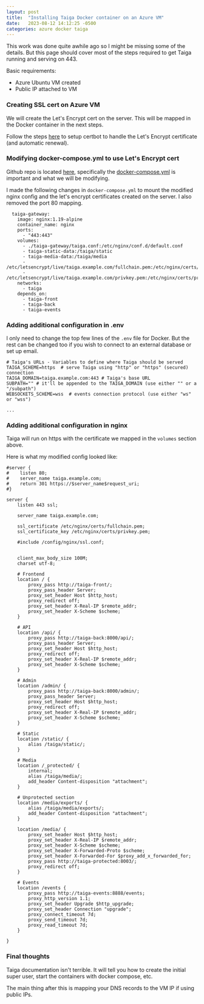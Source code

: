 ```yaml
---
layout: post
title:  "Installing Taiga Docker container on an Azure VM"
date:   2023-08-12 14:12:25 -0500
categories: azure docker taiga
---
```


This work was done quite awhile ago so I might be missing some of the details. But this page should cover most of the steps required to get Taiga running and serving on 443.

Basic requirements:
- Azure Ubuntu VM created
- Public IP attached to VM

### Creating SSL cert on Azure VM
We will create the Let's Encrypt cert on the server. This will be mapped in the Docker container in the next steps.

Follow the steps [here](https://certbot.eff.org/instructions?ws=other&os=ubuntufocal) to setup certbot to handle the Let's Encrypt certificate (and automatic renewal).

### Modifying docker-compose.yml to use Let's Encrypt cert

Github repo is located [here](https://github.com/taigaio/taiga-docker), specifically the [docker-compose.yml](https://github.com/taigaio/taiga-docker/blob/master/docker-compose.yml) is important and what we will be modifying.

I made the following changes in `docker-compose.yml` to mount the modified nginx config and the let's encrypt certificates created on the server. I also removed the port 80 mapping. 

```
  taiga-gateway:
    image: nginx:1.19-alpine
    container_name: nginx
    ports:
      - "443:443"
    volumes:
      - ./taiga-gateway/taiga.conf:/etc/nginx/conf.d/default.conf
      - taiga-static-data:/taiga/static
      - taiga-media-data:/taiga/media
      - /etc/letsencrypt/live/taiga.example.com/fullchain.pem:/etc/nginx/certs/fullchain.pem
      - /etc/letsencrypt/live/taiga.example.com/privkey.pem:/etc/nginx/certs/privkey.pem
    networks:
      - taiga
    depends_on:
      - taiga-front
      - taiga-back
      - taiga-events
```

### Adding additional configuration in .env

I only need to change the top few lines of the `.env` file for Docker. But the rest can be changed too if you wish to connect to an external database or set up email.

```
# Taiga's URLs - Variables to define where Taiga should be served
TAIGA_SCHEME=https  # serve Taiga using "http" or "https" (secured) connection
TAIGA_DOMAIN=taiga.example.com:443 # Taiga's base URL
SUBPATH="" # it'll be appended to the TAIGA_DOMAIN (use either "" or a "/subpath")
WEBSOCKETS_SCHEME=wss  # events connection protocol (use either "ws" or "wss")

...

```


### Adding additional configuration in nginx

Taiga will run on https with the certificate we mapped in the `volumes` section above.

Here is what my modified config looked like:

```
#server {
#    listen 80;
#    server_name taiga.example.com;
#    return 301 https://$server_name$request_uri;
#}

server {
    listen 443 ssl;

    server_name taiga.example.com;

    ssl_certificate /etc/nginx/certs/fullchain.pem;
    ssl_certificate_key /etc/nginx/certs/privkey.pem;

    #include /config/nginx/ssl.conf;


    client_max_body_size 100M;
    charset utf-8;

    # Frontend
    location / {
        proxy_pass http://taiga-front/;
        proxy_pass_header Server;
        proxy_set_header Host $http_host;
        proxy_redirect off;
        proxy_set_header X-Real-IP $remote_addr;
        proxy_set_header X-Scheme $scheme;
    }

    # API
    location /api/ {
        proxy_pass http://taiga-back:8000/api/;
        proxy_pass_header Server;
        proxy_set_header Host $http_host;
        proxy_redirect off;
        proxy_set_header X-Real-IP $remote_addr;
        proxy_set_header X-Scheme $scheme;
    }

    # Admin
    location /admin/ {
        proxy_pass http://taiga-back:8000/admin/;
        proxy_pass_header Server;
        proxy_set_header Host $http_host;
        proxy_redirect off;
        proxy_set_header X-Real-IP $remote_addr;
        proxy_set_header X-Scheme $scheme;
    }

    # Static
    location /static/ {
        alias /taiga/static/;
    }

    # Media
    location /_protected/ {
        internal;
        alias /taiga/media/;
        add_header Content-disposition "attachment";
    }

    # Unprotected section
    location /media/exports/ {
        alias /taiga/media/exports/;
        add_header Content-disposition "attachment";
    }

    location /media/ {
        proxy_set_header Host $http_host;
        proxy_set_header X-Real-IP $remote_addr;
        proxy_set_header X-Scheme $scheme;
        proxy_set_header X-Forwarded-Proto $scheme;
        proxy_set_header X-Forwarded-For $proxy_add_x_forwarded_for;
        proxy_pass http://taiga-protected:8003/;
        proxy_redirect off;
    }

    # Events
    location /events {
        proxy_pass http://taiga-events:8888/events;
        proxy_http_version 1.1;
        proxy_set_header Upgrade $http_upgrade;
        proxy_set_header Connection "upgrade";
        proxy_connect_timeout 7d;
        proxy_send_timeout 7d;
        proxy_read_timeout 7d;
    }

}
```

### Final thoughts

Taiga documentation isn't terrible. It will tell you how to create the initial super user, start the containers with docker compose, etc. 

The main thing after this is mapping your DNS records to the VM IP if using public IPs.
